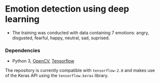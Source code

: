 # Emotion detection using deep learning

- The training was conducted with data containing 7 emotions: angry, disgusted, fearful, happy, neutral, sad, suprised.

### Dependencies

- Python 3, [OpenCV](https://opencv.org/), [Tensorflow](https://www.tensorflow.org/)

The repository is currently compatible with `tensorflow-2.0` and makes use of the Keras API using the `tensorflow.keras` library.
